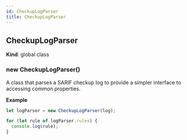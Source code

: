 ```yaml
---
id: CheckupLogParser
title: CheckupLogParser
---
```


<a name="CheckupLogParser"></a>

## CheckupLogParser
**Kind**: global class  
<a name="new_CheckupLogParser_new"></a>

### new CheckupLogParser()
A class that parses a SARIF checkup log to provide a
simpler interface to accessing common properties.

**Example**  
```js
let logParser = new CheckupLogParser(log);

for (let rule of logParser.rules) {
  console.log(rule);
}
```

